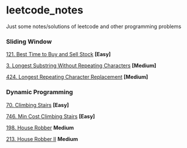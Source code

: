 # leetcode_notes
Just some notes/solutions of leetcode and other programming problems

### Sliding Window

[121. Best Time to Buy and Sell Stock](src/best_time_to_buy_and_sell_stock.md) **[Easy]**

[3. Longest Substring Without Repeating Characters](src/longest_substring_without_repeating_characters.md) **[Medium]**

[424. Longest Repeating Character Replacement](src/longest-repeating-character-replacement.md) **[Medium]**

### Dynamic Programming

[70. Climbing Stairs](src/climbing_stairs.md) **[Easy]**

[746. Min Cost Climbing Stairs](src/min_cost_climbing_stairs.md) **[Easy]**

[198. House Robber](src/house_robber.md) **Medium**

[213. House Robber II](src/house_robber_ii.md) **Medium**
